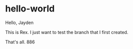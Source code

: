 # hello-world
Hello, Jayden

This is Rex. I just want to test the branch that I first created.

That's all. 886

